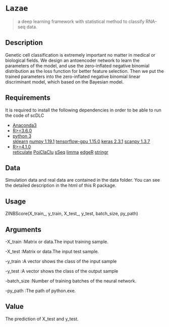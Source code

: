 # `Lazae`

> a deep learning framework with statistical method to classify RNA-seq data.

## Description

Genetic cell classification is extremely important no matter in medical or biological fields. We design an antoencoder network to learn the parameters of the model, and use the zero-inflated negative binomial distribution as the loss function for better feature selection. Then we put the trained parameters into the zero-inflated negative binomial linear discriminant model, which based on the Bayesian model. 


## Requirements

It is required to install the following dependencies in order to be able to run the code of scDLC

- [Anaconda3](https://www.anaconda.com/products/individual)  
- [R>=3.6.0](https://cran.r-project.org/)  
- [python 3](https://www.python.org/downloads/)  
  [sklearn](https://pypi.org/project/sklearn/0.0/)
  [numpy 1.19.1](https://pypi.org/project/numpy/1.19.1/)
  [tensorflow-gpu 1.15.0](https://pypi.org/project/tensorflow-gpu/1.15.0/)
  [keras 2.3.1](https://pypi.org/project/keras/2.3.1/)
  [scanpy 1.3.7](https://pypi.org/project/scanpy/1.3.7/)
 - [R>=4.1.0](https://www.r-project.org/)  
  [reticulate](https://cran.r-project.org/web/packages/reticulate)
  [PoiClaClu](https://cran.rstudio.com/web/packages/PoiClaClu)
  [sSeq](http://www.bioconductor.org/packages/release/bioc/html/sSeq.html)
  [limma](http://www.bioconductor.org/packages/release/bioc/html/limma.html)
  [edgeR](http://www.bioconductor.org/packages/release/bioc/html/edgeR.html)
  [stringr](https://cran.r-project.org/web/packages/stringr)
  

## Data

Simulation data and real data are contained in the data folder. You can see the detailed description in the html of this R package.


## Usage

ZINBScore(X_train_, y_train, X_test_, y_test, batch_size, py_path)

## Arguments
-X_train :Matrix or data.The input training sample.

-X_test :Matrix or data.The input test sample.

-y_train :A vector shows the class of the input sample

-y_test :A vector shows the class of the output sample

-batch_size 	:Number of training batches of the neural network.

-py_path :The path of python.exe.
## Value
The prediction of X_test and y_test.
